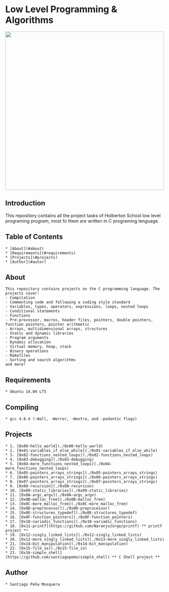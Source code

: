 
# Low Level Programming & Algorithms

<img src="https://s3.amazonaws.com/intranet-projects-files/holbertonschool-low_level_programming/212/cisfun.jpg" width="500">

## Introduction 
This repository contains all the project tasks of Holberton School low level programing program, most fo them are written in C programing lenguage.

## Table of Contents
	* [About](#about)
	* [Requirements](#requirements)
	* [Projects](#projects)
	* [Author](#autor)

## About
	This repository contains projects on the C programming language. The projects cover:
	- Compilation
	- Commenting code and following a coding style standard
	- Variables, types, operators, expressions, loops, nested loops
	- Conditional statements
	- Functions
	- Pre-processor, macros, header files, pointers, double pointers, function pointers, pointer arithmetic
	- Arrays, multidimensional arrays, structures
	- Static and dynamic libraries
	- Program arguments
	- Dynamic allocation
	- Virtual memory, heap, stack
	- Binary operations
	- Makefiles
	- Sorting and search algorithms
	and more!

## Requirements
	* Ubuntu 14.04 LTS

## Compiling
	
	* gcc 4.8.4 (-Wall, -Werror, -Wextra, and -pedantic flags)

## Projects
	* 1. [0x00-hello_world](./0x00-hello_world)
	* 2. [0x01-variables_if_else_while](./0x01-variables_if_else_while)
	* 3. [0x02-functions_nested_loops](./0x02-functions_nested_loops)
	* 4. [0x03-debugging](./0x03-debugging)
	* 5. [0x04-more_functions_nested_loops](./0x04-more_functions_nested_loops)
	* 6. [0x05-pointers_arrays_strings](./0x05-pointers_arrays_strings)
	* 7. [0x06-pointers_arrays_strings](./0x06-pointers_arrays_strings)
	* 8. [0x07-pointers_arrays_strings](./0x07-pointers_arrays_strings)
	* 9. [0x08-recursion](./0x08-recursion)
	* 10. [0x09-static_libraries](./0x09-static_libraries)
	* 11. [0x0A-argc_argv](./0x0A-argc_argv)
	* 12. [0x0B-malloc_free](./0x0B-malloc_free)
	* 13. [0x0C-more_malloc_free](./0x0C-more_malloc_free)
	* 14. [0x0D-preprocessor](./0x0D-preprocessor)
	* 15. [0x0E-structures_typedef](./0x0E-structures_typedef)
	* 16. [0x0F-function_pointers](./0x0F-function_pointers)
	* 17. [0x10-variadic_functions](./0x10-variadic_functions)
	* 18. [0x11-printf](https://github.com/NaranjoJorge/printf) ** printf project **
	* 19. [0x12-singly_linked_lists](./0x12-singly_linked_lists)
	* 20. [0x12-more_singly_linked_lists](./0x13-more_singly_linked_lists)
	* 21. [0x14-bit_manipulation](./0x14-bit_manipulation)
	* 22. [0x15-file_io](./0x15-file_io)
	* 23. [0x16-simple_shell](https://github.com/santiagopemo/simple_shell) ** C Shell project **

## Author

	* Santiago Peña Mosquera

